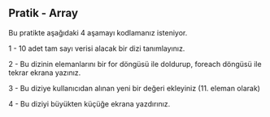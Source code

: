 ﻿## Pratik - Array

Bu pratikte aşağıdaki 4 aşamayı kodlamanız isteniyor.

1 - 10 adet tam sayı verisi alacak bir dizi tanımlayınız.

2 - Bu dizinin elemanlarını bir for döngüsü ile doldurup, foreach döngüsü ile tekrar ekrana yazınız.

3 - Bu diziye kullanıcıdan alınan yeni bir değeri ekleyiniz (11. eleman olarak)

4 - Bu diziyi büyükten küçüğe ekrana yazdırınız.

